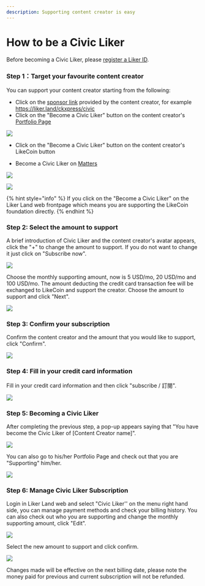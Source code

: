 ```yaml
---
description: Supporting content creator is easy
---
```


# How to be a Civic Liker

Before becoming a Civic Liker, please [register a Liker ID](https://docs.like.co/user-guide/liker-id/register).

### Step 1：Target your favourite content creator

You can support your content creator starting from the following:

* Click on the [sponsor link](https://docs.like.co/user-guide/creator/sponsor-link) provided by the content creator, for example  [https://liker.land/ckxpress/civic ](https://liker.land/ckxpress/civic%20)
* Click on the "Become a Civic Liker" button on the content creator's   [Portfolio Page](https://docs.like.co/user-guide/creator/portfolio-page)

![](../../.gitbook/assets/register-civic-liker-1-en.png)

* Click on the "Become a Civic Liker" button on the content creator's LikeCoin button

* Become a Civic Liker on [Matters](https://matters.news/)

![](../../.gitbook/assets/register-civic-liker-10.png)

![](../../.gitbook/assets/register-civic-liker-11.png)

{% hint style="info" %}
If you click on the "Become a Civic Liker" on the Liker Land web frontpage which means you are supporting the LikeCoin foundation directly.
{% endhint %}

### Step 2: Select the amount to support

A brief introduction of Civic Liker and the content creator's avatar appears, click the "+" to change the amount to support. If you do not want to change it just click on "Subscribe now".

![](../../.gitbook/assets/register-civic-liker-3-en.png)

Choose the monthly supporting amount, now is 5 USD/mo, 20 USD/mo and 100 USD/mo. The amount deducting the credit card transaction fee will be exchanged to LikeCoin and support the creator. Choose the amount to support and click "Next".

![](../../.gitbook/assets/register-civic-liker-4-en.png)

### Step 3: Confirm your subscription

Confirm the content creator and the amount that you would like to support, click "Confirm".

![](../../.gitbook/assets/register-civic-liker-5-en.png)

### Step 4:  Fill in your credit card information

Fill in your credit card information and then click "subscribe / 訂閱".

![](../../.gitbook/assets/register-civic-liker-6.png)

### Step 5: Becoming a Civic Liker

After completing the previous step, a pop-up appears saying that "You have become the Civic Liker of \[Content Creator name\]".

![](../../.gitbook/assets/register-civic-liker-6point5-en.png)

You can also go to his/her Portfolio Page and check out that you are "Supporting" him/her.

![](../../.gitbook/assets/register-civic-liker-7-en.png)

### Step 6:  Manage Civic Liker Subscription

Login in Liker Land web and select "Civic Liker'' on the menu right hand side, you can manage payment methods and check your billing history. You can also check out who you are supporting and change the monthly supporting amount, click "Edit".

![](../../.gitbook/assets/register-civic-liker-8-en.png)

Select the new amount to support and click confirm.

![](../../.gitbook/assets/register-civic-liker-9-en.png)

Changes made will be effective on the next billing date, please note the money paid for previous and current subscription will not be refunded.

